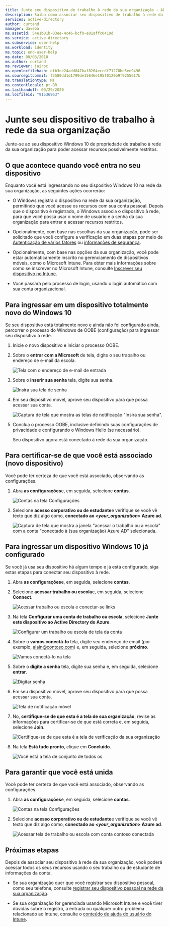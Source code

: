 ```yaml
---
title: Junte seu dispositivo de trabalho à rede da sua organização - AD
description: Saiba como associar seu dispositivo de trabalho à rede da sua organização.
services: active-directory
author: curtand
manager: daveba
ms.assetid: 54e1b01b-03ee-4c46-bcf0-e01affc0419d
ms.service: active-directory
ms.subservice: user-help
ms.workload: identity
ms.topic: end-user-help
ms.date: 08/03/2018
ms.author: curtand
ms.reviewer: jairoc
ms.openlocfilehash: efb3ee24add847baf8264eccdf71278be5ee9496
ms.sourcegitcommit: f5580dd1d1799de15646e195f0120b9f9255617b
ms.translationtype: MT
ms.contentlocale: pt-BR
ms.lasthandoff: 09/29/2020
ms.locfileid: "91536963"
---
```

# <a name="join-your-work-device-to-your-organizations-network"></a>Junte seu dispositivo de trabalho à rede da sua organização
Junte-se ao seu dispositivo Windows 10 de propriedade de trabalho à rede da sua organização para poder acessar recursos possivelmente restritos.

## <a name="what-happens-when-you-join-your-device"></a>O que acontece quando você entra no seu dispositivo
Enquanto você está ingressando no seu dispositivo Windows 10 na rede da sua organização, as seguintes ações ocorrerão:

- O Windows registra o dispositivo na rede da sua organização, permitindo que você acesse os recursos com sua conta pessoal. Depois que o dispositivo é registrado, o Windows associa o dispositivo à rede, para que você possa usar o nome de usuário e a senha da sua organização para entrar e acessar recursos restritos.

- Opcionalmente, com base nas escolhas da sua organização, pode ser solicitado que você configure a verificação em duas etapas por meio de [Autenticação de vários fatores](multi-factor-authentication-end-user-first-time.md) ou [informações de segurança](./security-info-setup-signin.md).

- Opcionalmente, com base nas opções da sua organização, você pode estar automaticamente inscrito no gerenciamento de dispositivos móveis, como o Microsoft Intune. Para obter mais informações sobre como se inscrever no Microsoft Intune, consulte [Inscrever seu dispositivo no Intune](/intune-user-help/enroll-your-device-in-intune-all).

- Você passará pelo processo de login, usando o login automático com sua conta organizacional.

## <a name="to-join-a-brand-new-windows-10-device"></a>Para ingressar em um dispositivo totalmente novo do Windows 10
Se seu dispositivo está totalmente novo e ainda não foi configurado ainda, percorrer o processo do Windows de OOBE (configuração) para ingressar seu dispositivo à rede.

1. Inicie o novo dispositivo e iniciar o processo OOBE.

2. Sobre o **entrar com a Microsoft** de tela, digite o seu trabalho ou endereço de e-mail da escola.

    ![Tela com o endereço de e-mail de entrada](./media/user-help-join-device-on-network/join-device-oobe-signin.png)

3. Sobre o **inserir sua senha** tela, digite sua senha.

    ![Insira sua tela de senha](./media/user-help-join-device-on-network/join-device-oobe-password.png)

4. Em seu dispositivo móvel, aprove seu dispositivo para que possa acessar sua conta. 

    ![Captura de tela que mostra as telas de notificação "Insira sua senha".](./media/user-help-join-device-on-network/join-device-oobe-mobile.png)

5. Conclua o processo OOBE, inclusive definindo suas configurações de privacidade e configurando o Windows Hello (se necessário).

    Seu dispositivo agora está conectado à rede da sua organização.

## <a name="to-make-sure-youre-joined-new-device"></a>Para certificar-se de que você está associado (novo dispositivo)
Você pode ter certeza de que você está associado, observando as configurações.

1. Abra **as configurações**e, em seguida, selecione **contas**.

    ![Contas na tela Configurações](./media/user-help-join-device-on-network/join-device-settings-accounts.png)

2. Selecione **acesso corporativo ou de estudante**e verifique se você vê texto que diz algo como, **conectado ao *\<your_organization>* Azure ad**.

    ![Captura de tela que mostra a janela "acessar o trabalho ou a escola" com a conta "conectado à (sua organização) Azure AD" selecionada.](./media/user-help-join-device-on-network/join-device-oobe-verify.png)


## <a name="to-join-an-already-configured-windows-10-device"></a>Para ingressar um dispositivo Windows 10 já configurado
Se você já usa seu dispositivo há algum tempo e já está configurado, siga estas etapas para conectar seu dispositivo à rede.

1. Abra **as configurações**e, em seguida, selecione **contas**.

2. Selecione **acessar trabalho ou escola**e, em seguida, selecione **Connect**.

    ![Acessar trabalho ou escola e conectar-se links](./media/user-help-join-device-on-network/join-device-access-work-school-connect.png)

3. Na tela **Configurar uma conta de trabalho ou escola**, selecione **Junte este dispositivo ao Active Directory do Azure**.

    ![Configurar um trabalho ou escola de tela da conta](./media/user-help-join-device-on-network/join-device-setup-join-aad.png)

4. Sobre o **vamos conectá-lo** tela, digite seu endereço de email (por exemplo, alain@contoso.com) e, em seguida, selecione **próximo**.

    ![Vamos conectá-lo na tela](./media/user-help-join-device-on-network/join-device-setup-get-signed-in.png)

5. Sobre o **digite a senha** tela, digite sua senha e, em seguida, selecione **entrar**.

    ![Digitar senha](./media/user-help-join-device-on-network/join-device-setup-password.png)

6. Em seu dispositivo móvel, aprove seu dispositivo para que possa acessar sua conta. 

    ![Tela de notificação móvel](./media/user-help-join-device-on-network/join-device-setup-mobile.png)

7. No, **certifique-se de que esta é a tela de sua organização**, revise as informações para certificar-se de que está correta e, em seguida, selecione **Join**.

    ![Certifique-se de que esta é a tela de verificação da sua organização](./media/user-help-join-device-on-network/join-device-setup-confirm.png)

8. Na tela **Está tudo pronto**, clique em **Concluído**.

    ![Você está a tela de conjunto de todos os](./media/user-help-join-device-on-network/join-device-setup-finish.png)

## <a name="to-make-sure-youre-joined"></a>Para garantir que você está unida
Você pode ter certeza de que você está associado, observando as configurações.

1. Abra **as configurações**e, em seguida, selecione **contas**.

    ![Contas na tela Configurações](./media/user-help-join-device-on-network/join-device-settings-accounts.png)

2. Selecione **acesso corporativo ou de estudante**e verifique se você vê texto que diz algo como, **conectado ao *\<your_organization>* Azure ad**.

    ![Acessar tela de trabalho ou escola com conta contoso conectada](./media/user-help-join-device-on-network/join-device-setup-verify.png)

## <a name="next-steps"></a>Próximas etapas
Depois de associar seu dispositivo à rede da sua organização, você poderá acessar todos os seus recursos usando o seu trabalho ou de estudante de informações da conta.

- Se sua organização quer que você registrar seu dispositivo pessoal, como seu telefone, consulte [registrar seu dispositivo pessoal na rede da sua organização](user-help-register-device-on-network.md).

- Se sua organização for gerenciada usando Microsoft Intune e você tiver dúvidas sobre o registro, a entrada ou qualquer outro problema relacionado ao Intune, consulte o [conteúdo de ajuda do usuário do Intune](/intune-user-help/use-managed-devices-to-get-work-done).